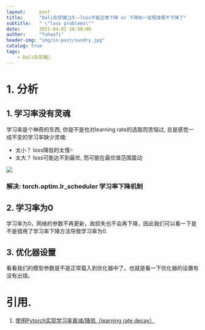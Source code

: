 ```yaml
---
layout:     post
title:      "Dali杂货铺🐰15——loss不能正常下降 or 下降到一定程度便不下降了"
subtitle:   " \"loss problems\""
date:       2021-04-02 20:50:00
author:     "fuhao7i"
header-img: "img/in-post/sundry.jpg"
catalog: true
tags:
    - Dali杂货铺🐰
---
```


# 1. 分析

## 1. 学习率没有灵魂

学习率是个神奇的东西, 你是不是也对learning rate的选取而苦恼过, 总是感觉一成不变的学习率缺少灵魂:

- 太小？ loss降低的太慢💦
- 太大？ loss可能达不到最优, 而可能在最优值范围震动

<img src="https://img-blog.csdnimg.cn/20210403160419334.png" center>

### 解决: torch.optim.lr_scheduler 学习率下降机制

## 2. 学习率为0

学习率为0，网络的参数不再更新，故损失也不会再下降，因此我们可以看一下是不是错用了学习率下降方法导致学习率为0.

## 3. 优化器设置

看看我们的模型参数是不是正常载入到优化器中了。也就是看一下优化器的设置有没有出错。

# 引用.

1. [使用Pytorch实现学习率衰减/降低（learning rate decay）](https://blog.csdn.net/fufu_good/article/details/104340036)